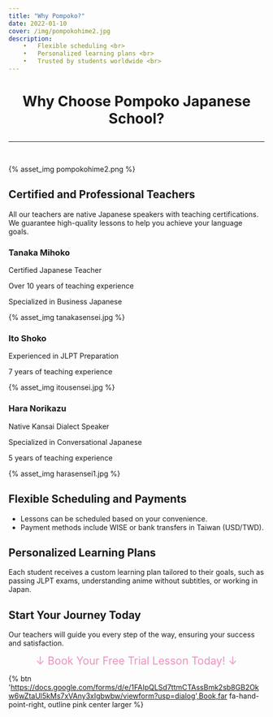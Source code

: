 ```yaml
---
title: "Why Pompoko?"
date: 2022-01-10
cover: /img/pompokohime2.jpg
description: 
	•	Flexible scheduling <br>
	•	Personalized learning plans <br>
	•	Trusted by students worldwide <br>
---
```

<style>
  .custom-title {
    text-align: center;
  }
</style>

# <p class="custom-title">Why Choose Pompoko Japanese School?</p>

---

<br>

{% asset_img pompokohime2.png %}

## Certified and Professional Teachers
All our teachers are native Japanese speakers with teaching certifications. We guarantee high-quality lessons to help you achieve your language goals.
<br>
<div class="qualification-container">
  <div class="qualification-card">
    <h3><i class="fas fa-user"></i> Tanaka Mihoko</h3>
    <p>Certified Japanese Teacher</p>
    <p>Over 10 years of teaching experience</p>
    <p>Specialized in Business Japanese</p>
    {% asset_img tanakasensei.jpg %}
  </div>

  <div class="qualification-card">
    <h3><i class="fas fa-user"></i> Ito Shoko</h3>
    <p>Experienced in JLPT Preparation</p>
    <p>7 years of teaching experience</p>
    {% asset_img itousensei.jpg %}
  </div>

  <div class="qualification-card">
    <h3><i class="fas fa-user"></i> Hara Norikazu</h3>
    <p>Native Kansai Dialect Speaker</p>
    <p>Specialized in Conversational Japanese</p>
    <p>5 years of teaching experience</p>
    {% asset_img harasensei1.jpg %}
  </div>
  
</div>

## Flexible Scheduling and Payments
- Lessons can be scheduled based on your convenience.
- Payment methods include WISE or bank transfers in Taiwan (USD/TWD).

## Personalized Learning Plans
Each student receives a custom learning plan tailored to their goals, such as passing JLPT exams, understanding anime without subtitles, or working in Japan.

## Start Your Journey Today
Our teachers will guide you every step of the way, ensuring your success and satisfaction.

<p class="custom-title"><span style="font-size: 150%; color: #F08FC0; ">↓ Book Your Free Trial Lesson Today! ↓</span></p>

{% btn 'https://docs.google.com/forms/d/e/1FAIpQLSd7ttmCTAssBmk2sb8GB2Okw6wZtaUl5kMs7xVAny3xIgbwbw/viewform?usp=dialog',Book,far fa-hand-point-right, outline pink center larger %}